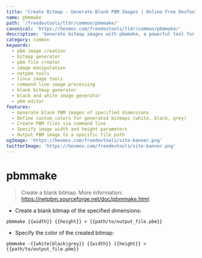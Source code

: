 ```yaml
---
title: 'Create Bitmap - Generate Blank PBM Images | Online Free DevTools by Hexmos'
name: pbmmake
path: '/freedevtools/tldr/common/pbmmake/'
canonical: 'https://hexmos.com/freedevtools/tldr/common/pbmmake/'
description: 'Generate bitmap images with pbmmake, a powerful tool for creating PBM files. Customize color and dimensions effortlessly. Free online tool, no registration required.'
category: common
keywords:
  - pbm image creation
  - bitmap generator
  - pbm file creator
  - image manipulation
  - netpbm tools
  - linux image tools
  - command line image processing
  - blank bitmap generator
  - black and white image generator
  - pbm editor
features:
  - Generate blank PBM images of specified dimensions
  - Define custom colors for generated bitmaps (white, black, grey)
  - Create PBM files via command line
  - Specify image width and height parameters
  - Output PBM image to a specific file path
ogImage: 'https://hexmos.com/freedevtools/site-banner.png'
twitterImage: 'https://hexmos.com/freedevtools/site-banner.png'
---
```


# pbmmake

> Create a blank bitmap.
> More information: <https://netpbm.sourceforge.net/doc/pbmmake.html>.

- Create a blank bitmap of the specified dimensions:

`pbmmake {{width}} {{height}} > {{path/to/output_file.pbm}}`

- Specify the color of the created bitmap:

`pbmmake -{{white|black|grey}} {{width}} {{height}} > {{path/to/output_file.pbm}}`
